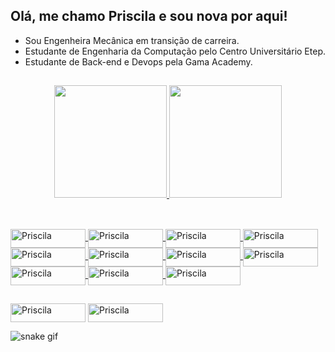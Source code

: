 ## Olá, me chamo Priscila e sou nova por aqui!

- Sou Engenheira Mecânica em transição de carreira.
- Estudante de Engenharia da Computação pelo Centro Universitário Etep.
- Estudante de Back-end e Devops pela Gama Academy.
##

<div align="center">

  <a href="https://github.com/PriscilaCSouza">
  <img height="180em" src="https://github-readme-stats.vercel.app/api?username=PriscilaCSouza&show_icons=true&theme=dracula&include_all_commits=true&count_private=true"/>
  <img height="180em" src="https://github-readme-stats.vercel.app/api/top-langs/?username=PriscilaCSouza&layout=compact&langs_count=7&theme=dracula"/>
  
</div>
  
 ##
  
<div style="display: inline_block"><br>

  <img align="center" alt="Priscila" height="30" width="120" src="https://img.shields.io/badge/OpenJDK-ED8B00?style=for-the-badge&logo=openjdk&logoColor=white">
  <img align="center" alt="Priscila" height="30" width="120" src="https://img.shields.io/badge/Python-FFD43B?style=for-the-badge&logo=python&logoColor=blue">
  <img align="center" alt="Priscila" height="30" width="120" src="https://img.shields.io/badge/Microsoft_SQL_Server-CC2927?style=for-the-badge&logo=microsoft-sql-server&logoColor=white">
  <img align="center" alt="Priscila" height="30" width="120" src="https://img.shields.io/badge/MySQL-005C84?style=for-the-badge&logo=mysql&logoColor=white">
  <img align="center" alt="Priscila" height="30" width="120" src="https://img.shields.io/badge/Eclipse-2C2255?style=for-the-badge&logo=eclipse&logoColor=white">
  <img align="center" alt="Priscila" height="30" width="120" src="https://img.shields.io/badge/Pandas-2C2D72?style=for-the-badge&logo=pandas&logoColor=white">
  <img align="center" alt="Priscila" height="30" width="120" src="https://img.shields.io/badge/Numpy-777BB4?style=for-the-badge&logo=numpy&logoColor=white">
  <img align="center" alt="Priscila" height="30" width="120" src="https://img.shields.io/badge/SAP-0FAAFF?style=for-the-badge&logo=sap&logoColor=white">
  <img align="center" alt="Priscila" height="30" width="120" src="https://img.shields.io/badge/PowerBI-F2C811?style=for-the-badge&logo=Power%20BI&logoColor=white">
  <img align="center" alt="Priscila" height="30" width="120" src="https://img.shields.io/badge/GitHub-100000?style=for-the-badge&logo=github&logoColor=white">
  <img align="center" alt="Priscila" height="30" width="120" src="https://img.shields.io/badge/Trello-0052CC?style=for-the-badge&logo=trello&logoColor=white">
  
</div>
  
  ##
 
 <div> 
 
  <a href = "mailto:priscyla.souza@hotmail.com"><img align="center" alt="Priscila" height="30" width="120" src="https://img.shields.io/static/v1?style=for-the-badge&message=Microsoft+Outlook&color=0078D4&logo=Microsoft+Outlook&logoColor=FFFFFF&label=" target="_blank"></a> 
  <a href="https://www.linkedin.com/in/prisciladsouza"><img align="center" alt="Priscila" height="30" width="120" src="https://img.shields.io/badge/LinkedIn-0077B5?style=for-the-badge&logo=linkedin&logoColor=white" target="_blank"></a>
  
  ![snake gif](https://github.com/PriscilaCSouza/blob/output/github-contribution-grid-snake.svg)
  
</div>


